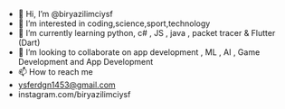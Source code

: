 - 👋 Hi, I’m @biryazilimciysf
- 👀 I’m interested in coding,science,sport,technology
- 🌱 I’m currently learning python, c# , JS , java ,  packet tracer & Flutter (Dart)
- 💞️ I’m looking to collaborate on app development , ML , AI , Game Development and App Development
- 📫 How to reach me 
- ysferdgn1453@gmail.com  
- instagram.com/biryazilimciysf

<!---
biryazilimciysf/biryazilimciysf is a ✨ special ✨ repository because its `README.md` (this file) appears on your GitHub profile.
You can click the Preview link to take a look at your changes.
--->

